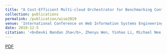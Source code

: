 ```yaml
---
title: "A Cost-Efficient Multi-cloud Orchestrator for Benchmarking Containerized Web-Applications"
collection: publications
permalink: /publication/wise2019
venue: 'International Conference on Web Information Systems Engineering (WISE 2019)'
date: 2019-12-5
citation: '<b>Devki Nandan Jha</b>, Zhenyu Wen, Yinhao Li, Michael Nee, Maciej Koutny, & Rajiv Ranjan. (2019). <i> International Conference on Web Information Systems Engineering (WISE 2019)</i>. '
---
```

[PDF](https://link.springer.com/chapter/10.1007/978-3-030-34223-4_26)

